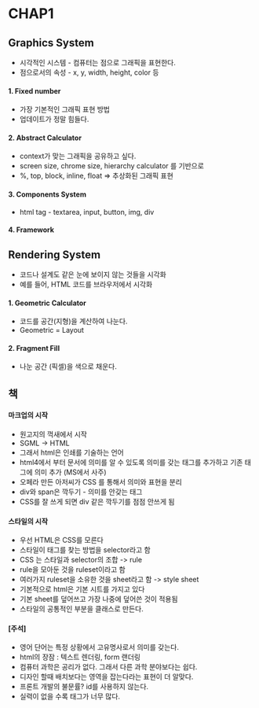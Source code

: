 # CHAP1

## Graphics System
- 시각적인 시스템 - 컴퓨터는 점으로 그래픽을 표현한다.
- 점으로서의 속성 - x, y, width, height, color 등

#### 1. Fixed number
- 가장 기본적인 그래픽 표현 방법
- 업데이트가 정말 힘들다.

#### 2. Abstract Calculator
- context가 맞는 그래픽을 공유하고 싶다.
- screen size, chrome size, hierarchy calculator 를 기반으로
- %, top, block, inline, float => 추상화된 그래픽 표현

#### 3. Components System
- html tag - textarea, input, button, img, div

#### 4. Framework

## Rendering System
- 코드나 설계도 같은 눈에 보이지 않는 것들을 시각화
- 예를 들어, HTML 코드를 브라우저에서 시각화

#### 1. Geometric Calculator
- 코드를 공간(지형)을 계산하여 나눈다.
- Geometric = Layout

#### 2. Fragment Fill
- 나눈 공간 (픽셀)을 색으로 채운다.


## 책
#### 마크업의 시작
- 원고지의 꺽새에서 시작
- SGML -> HTML
- 그래서 html은 인쇄를 기술하는 언어
- html4에서 부터 문서에 의미를 알 수 있도록 의미를 갖는 태그를 추가하고 기존 태그에 의미 추가 (MS에서 사주)
- 오페라 만든 아저씨가 CSS 를 통해서 의미와 표현을 분리
- div와 span은 깍두기 - 의미를 안갖는 태그
- CSS를 잘 쓰게 되면 div 같은 깍두기를 점점 안쓰게 됨

#### 스타일의 시작
- 우선 HTML은 CSS를 모른다
- 스타일이 태그를 찾는 방법을 selector라고 함
- CSS 는 스타일과 selector의 조합 -> rule
- rule을 모아둔 것을 ruleset이라고 함
- 여러가지 ruleset을 소유한 것을 sheet라고 함 -> style sheet
- 기본적으로 html은 기본 시트를 가지고 있다
- 기본 sheet를 덮어쓰고 가장 나중에 덮어쓴 것이 적용됨
- 스타일의 공통적인 부분을 클래스로 만든다.





#### [주석]
- 영어 단어는 특정 상황에서 고유명사로서 의미를 갖는다.
- html의 장잠 : 텍스트 렌더링, form 랜더링
- 컴퓨터 과학은 공리가 없다. 그래서 다른 과학 분야보다는 쉽다.
- 디자인 할때 배치보다는 영역을 잡는다라는 표현이 더 알맞다.
- 프론트 개발의 불문률? id를 사용하지 않는다.
- 실력이 없을 수록 태그가 너무 많다.
